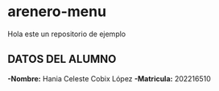 # arenero-menu
Hola este un repositorio de ejemplo


## DATOS DEL ALUMNO

**-Nombre:** Hania Celeste Cobix López
**-Matricula:** 202216510
